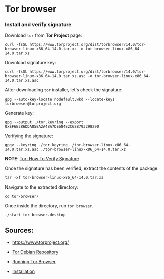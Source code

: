 # Tor browser

### Install and verify signature

Download `tor` from **Tor Project** page:
```shell
curl -fsSL https://www.torproject.org/dist/torbrowser/14.0/tor-browser-linux-x86_64-14.0.tar.xz -o tor-browser-linux-x86_64-14.0.tar.xz
```

Download signature key:
```shell
curl -fsSL https://www.torproject.org/dist/torbrowser/14.0/tor-browser-linux-x86_64-14.0.tar.xz.asc -o tor-browser-linux-x86_64-14.0.tar.xz.asc
```

After downloading `tor` installer, let's check the signature:
```shell
gpg --auto-key-locate nodefault,wkd --locate-keys torbrowser@torproject.org
```

Generate key:
```shell
gpg --output ./tor.keyring --export 0xEF6E286DDA85EA2A4BA7DE684E2C6E8793298290
```

Verifying the signature:
```shell
gpgv --keyring ./tor.keyring ./tor-browser-linux-x86_64-14.0.tar.xz.asc ./tor-browser-linux-x86_64-14.0.tar.xz
```
**NOTE**: [Tor: How To Verify Signature](https://support.torproject.org/tbb/how-to-verify-signature/)

Once the signature has been verified, extract the contents of the package:
```shell
tar -xf tor-browser-linux-x86_64-14.0.tar.xz
```

Navigate to the extracted directory:
```shell
cd tor-browser/
```

Once inside the directory, run `tor browser`.
```shell
./start-tor-browser.desktop
```

## Sources:

- https://www.torproject.org/


- [Tor Debian Repository](https://support.torproject.org/apt/)
- [Running Tor Browser](https://tb-manual.torproject.org/running-tor-browser/)
- [Installation](https://tb-manual.torproject.org/installation/)

